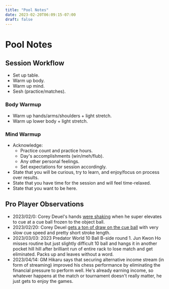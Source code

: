 ```yaml
---
title: "Pool Notes"
date: 2023-02-20T06:09:15-07:00
draft: false
---
```


# Pool Notes

## Session Workflow
- Set up table.
- Warm up body.
- Warm up mind.
- Sesh (practice/matches).


### Body Warmup
- Warm up hands/arms/shoulders + light stretch.
- Warm up lower body + light stretch.


### Mind Warmup
- Acknowledge:
    * Practice count and practice hours.
    * Day's accomplishments (win/meh/flub).
    * Any other personal feelings.
    * Set expectations for session accordingly.
- State that you will be curious, try to learn, and enjoy/focus on process over results.
- State that you have time for the session and will feel time-relaxed.
- State that you want to be here.



## Pro Player Observations
- 2023/02/0: Corey Deuel's hands [were shaking](https://www.youtube.com/watch?v=wuCjdtKcvao) when he super elevates to cue at a cue ball frozen to the object ball.
- 2023/02/20: Corey Deuel [gets a ton of draw on the cue ball](https://www.youtube.com/watch?v=wuCjdtKcvao) with very slow cue speed and pretty short stroke length.
- 2023/03/03: 2023 Predator World 10 Ball B-side round 1. Jun Kwon Ho misses routine but just slightly difficult 10 ball and hangs it in another pocket hill hill after brilliant run of entire rack to lose match and get eliminated. Packs up and leaves without a word.
- 2023/04/14: GM Hikaru says that securing alternative income stream (in form of streaming) improved his chess performance by eliminating the financial pressure to perform well. He's already earning income, so whatever happens at the match or tournament doesn't really matter, he just gets to enjoy the games.
